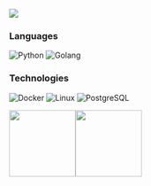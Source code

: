 ![](https://raw.githubusercontent.com/grammsoli/grammsoli/master/profile.gif)

### Languages

![Python](https://img.shields.io/badge/-Python-000?&logo=Python)
![Golang](https://img.shields.io/badge/-Go-000?&logo=go)


### Technologies

![Docker](https://img.shields.io/badge/-Docker-000?&logo=Docker)
![Linux](https://img.shields.io/badge/-Linux-000?&logo=Linux)
![PostgreSQL](https://img.shields.io/badge/-PostgreSQL-000?&logo=PostgreSQL)


<a href="https://grammsoli.ru/"><img height="120px" src="https://github-readme-stats.vercel.app/api?username=grammsoli&theme=dark&hide_title=true&hide_border=true&show_icons=true&count_private=true&line_height=21"/><!-- wi*quL3fcV --><img height="120px" src="https://github-readme-stats.vercel.app/api/top-langs/?username=grammsoli&hide=html&hide_title=true&hide_border=true&layout=compact&langs_count=6&theme=dark" /></a>
